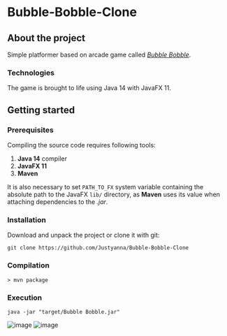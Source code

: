 # Bubble-Bobble-Clone

## About the project

Simple platformer based on arcade game called [*Bubble Bobble*](https://en.wikipedia.org/wiki/Bubble_Bobble).

### Technologies

The game is brought to life using Java 14 with JavaFX 11.

## Getting started

### Prerequisites

Compiling the source code requires following tools:

1. **Java 14** compiler
2. **JavaFX 11**
3. **Maven**

It is also necessary to set `PATH_TO_FX` system variable containing the absolute path to the JavaFX `lib/` directory, as **Maven** uses its value when attaching dependencies to the *.jar*.

### Installation

Download and unpack the project or clone it with git:

```
git clone https://github.com/Justyanna/Bubble-Bobble-Clone
```

### Compilation

```
> mvn package
```

### Execution

```
java -jar "target/Bubble Bobble.jar"
```

![image](https://user-images.githubusercontent.com/41270842/180446154-1acf9915-9490-40c3-beef-c4bbad143301.png)
![image](https://user-images.githubusercontent.com/41270842/180446528-1b795f16-8b90-4b38-90d7-6d566e889c99.png)

